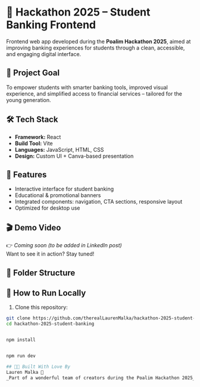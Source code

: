 # 💼 Hackathon 2025 – Student Banking Frontend

Frontend web app developed during the **Poalim Hackathon 2025**, aimed at improving banking experiences for students through a clean, accessible, and engaging digital interface.

## 🚀 Project Goal
To empower students with smarter banking tools, improved visual experience, and simplified access to financial services – tailored for the young generation.

## 🛠️ Tech Stack
- **Framework:** React
- **Build Tool:** Vite
- **Languages:** JavaScript, HTML, CSS
- **Design:** Custom UI + Canva-based presentation

## 🧩 Features
- Interactive interface for student banking
- Educational & promotional banners
- Integrated components: navigation, CTA sections, responsive layout
- Optimized for desktop use

## 🎬 Demo Video
👉 _Coming soon (to be added in LinkedIn post)_  
Want to see it in action? Stay tuned!

## 📁 Folder Structure


## 🧪 How to Run Locally

1. Clone this repository:
```bash
git clone https://github.com/therealLaurenMalka/hackathon-2025-student-banking.git
cd hackathon-2025-student-banking


npm install


npm run dev

## 👩‍💻 Built With Love By  
Lauren Malka 💜  
_Part of a wonderful team of creators during the Poalim Hackathon 2025_

